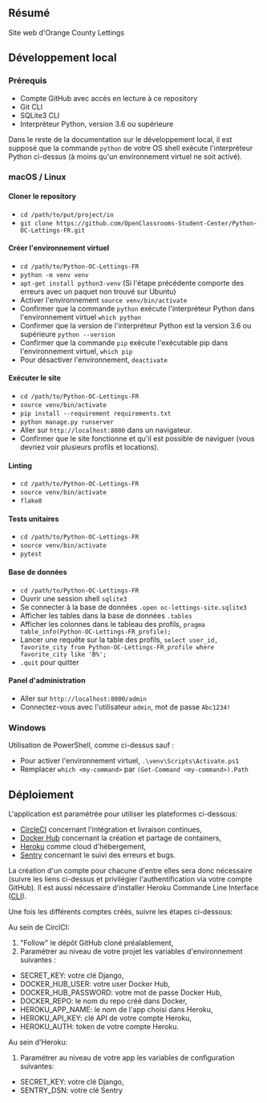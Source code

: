 ## Résumé

Site web d'Orange County Lettings

## Développement local

### Prérequis

- Compte GitHub avec accès en lecture à ce repository
- Git CLI
- SQLite3 CLI
- Interpréteur Python, version 3.6 ou supérieure

Dans le reste de la documentation sur le développement local, il est supposé que la commande `python` de votre OS shell exécute l'interpréteur Python ci-dessus (à moins qu'un environnement virtuel ne soit activé).

### macOS / Linux

#### Cloner le repository

- `cd /path/to/put/project/in`
- `git clone https://github.com/OpenClassrooms-Student-Center/Python-OC-Lettings-FR.git`

#### Créer l'environnement virtuel

- `cd /path/to/Python-OC-Lettings-FR`
- `python -m venv venv`
- `apt-get install python3-venv` (Si l'étape précédente comporte des erreurs avec un paquet non trouvé sur Ubuntu)
- Activer l'environnement `source venv/bin/activate`
- Confirmer que la commande `python` exécute l'interpréteur Python dans l'environnement virtuel
`which python`
- Confirmer que la version de l'interpréteur Python est la version 3.6 ou supérieure `python --version`
- Confirmer que la commande `pip` exécute l'exécutable pip dans l'environnement virtuel, `which pip`
- Pour désactiver l'environnement, `deactivate`

#### Exécuter le site

- `cd /path/to/Python-OC-Lettings-FR`
- `source venv/bin/activate`
- `pip install --requirement requirements.txt`
- `python manage.py runserver`
- Aller sur `http://localhost:8000` dans un navigateur.
- Confirmer que le site fonctionne et qu'il est possible de naviguer (vous devriez voir plusieurs profils et locations).

#### Linting

- `cd /path/to/Python-OC-Lettings-FR`
- `source venv/bin/activate`
- `flake8`

#### Tests unitaires

- `cd /path/to/Python-OC-Lettings-FR`
- `source venv/bin/activate`
- `pytest`

#### Base de données

- `cd /path/to/Python-OC-Lettings-FR`
- Ouvrir une session shell `sqlite3`
- Se connecter à la base de données `.open oc-lettings-site.sqlite3`
- Afficher les tables dans la base de données `.tables`
- Afficher les colonnes dans le tableau des profils, `pragma table_info(Python-OC-Lettings-FR_profile);`
- Lancer une requête sur la table des profils, `select user_id, favorite_city from
  Python-OC-Lettings-FR_profile where favorite_city like 'B%';`
- `.quit` pour quitter

#### Panel d'administration

- Aller sur `http://localhost:8000/admin`
- Connectez-vous avec l'utilisateur `admin`, mot de passe `Abc1234!`

### Windows

Utilisation de PowerShell, comme ci-dessus sauf :

- Pour activer l'environnement virtuel, `.\venv\Scripts\Activate.ps1` 
- Remplacer `which <my-command>` par `(Get-Command <my-command>).Path`

## Déploiement

L'application est paramétrée pour utiliser les plateformes ci-dessous:

- [CircleCI](https://circleci.com/signup/) concernant l'intégration et livraison continues,
- [Docker Hub](https://hub.docker.com/signup) concernant la création et partage de containers,
- [Heroku](https://signup.heroku.com/php) comme cloud d'hébergement,
- [Sentry](https://sentry.io/signup/) concernant le suivi des erreurs et bugs.

La création d'un compte pour chacune d'entre elles sera donc nécessaire (suivre les liens ci-dessus et privilégier l'authentification via votre compte GitHub).
Il est aussi nécessaire d'installer Heroku Commande Line Interface ([CLI](https://devcenter.heroku.com/articles/getting-started-with-python#set-up)).

Une fois les différents comptes créés, suivre les étapes ci-dessous:

Au sein de CirclCI:
1. "Follow" le dépôt GitHub cloné préalablement,
2. Paramétrer au niveau de votre projet les variables d'environnement suivantes :
- SECRET_KEY: votre clé Django,
- DOCKER_HUB_USER: votre user Docker Hub,
- DOCKER_HUB_PASSWORD: votre mot de passe Docker Hub,
- DOCKER_REPO: le nom du repo créé dans Docker,
- HEROKU_APP_NAME: le nom de l'app choisi dans Heroku,
- HEROKU_API_KEY: clé API de votre compte Heroku,
- HEROKU_AUTH: token de votre compte Heroku.

Au sein d'Heroku:
1. Paramétrer au niveau de votre app les variables de configuration suivantes:
- SECRET_KEY: votre clé Django,
- SENTRY_DSN: votre clé Sentry